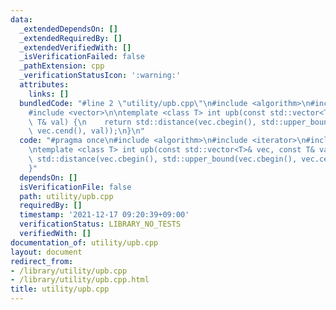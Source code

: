 ```yaml
---
data:
  _extendedDependsOn: []
  _extendedRequiredBy: []
  _extendedVerifiedWith: []
  _isVerificationFailed: false
  _pathExtension: cpp
  _verificationStatusIcon: ':warning:'
  attributes:
    links: []
  bundledCode: "#line 2 \"utility/upb.cpp\"\n#include <algorithm>\n#include <iterator>\n\
    #include <vector>\n\ntemplate <class T> int upb(const std::vector<T>& vec, const\
    \ T& val) {\n    return std::distance(vec.cbegin(), std::upper_bound(vec.cbegin(),\
    \ vec.cend(), val));\n}\n"
  code: "#pragma once\n#include <algorithm>\n#include <iterator>\n#include <vector>\n\
    \ntemplate <class T> int upb(const std::vector<T>& vec, const T& val) {\n    return\
    \ std::distance(vec.cbegin(), std::upper_bound(vec.cbegin(), vec.cend(), val));\n\
    }"
  dependsOn: []
  isVerificationFile: false
  path: utility/upb.cpp
  requiredBy: []
  timestamp: '2021-12-17 09:20:39+09:00'
  verificationStatus: LIBRARY_NO_TESTS
  verifiedWith: []
documentation_of: utility/upb.cpp
layout: document
redirect_from:
- /library/utility/upb.cpp
- /library/utility/upb.cpp.html
title: utility/upb.cpp
---
```

